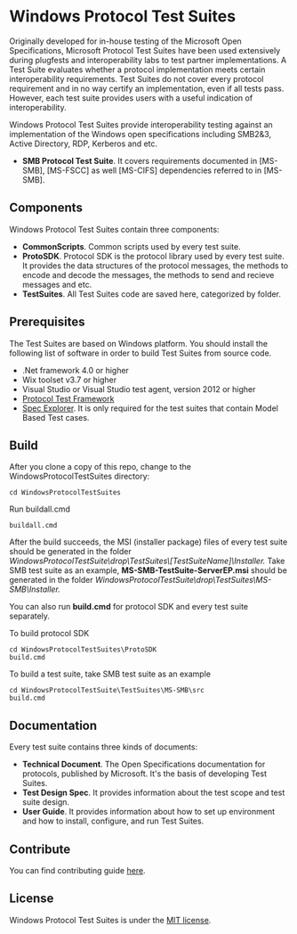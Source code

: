 # Windows Protocol Test Suites

Originally developed for in-house testing of the Microsoft Open Specifications, Microsoft Protocol Test Suites have been used extensively during plugfests and interoperability labs to test partner implementations.
A Test Suite evaluates whether a protocol implementation meets certain interoperability requirements.
Test Suites do not cover every protocol requirement and in no way certify an implementation, even if all tests pass. 
However, each test suite provides users with a useful indication of interoperability.

Windows Protocol Test Suites provide interoperability testing against an implementation of the Windows open specifications including SMB2&3, Active Directory, RDP, Kerberos and etc.

* **SMB Protocol Test Suite**. It covers requirements documented in [MS-SMB], [MS-FSCC] as well [MS-CIFS] dependencies referred to in [MS-SMB].

## Components
Windows Protocol Test Suites contain three components:

* **CommonScripts**. Common scripts used by every test suite.
* **ProtoSDK**. Protocol SDK is the protocol library used by every test suite. It provides the data structures of the protocol messages, the methods to encode and decode the messages, the methods to send and recieve messages and etc.
* **TestSuites**. All Test Suites code are saved here, categorized by folder.


## Prerequisites
The Test Suites are based on Windows platform.
You should install the following list of software in order to build Test Suites from source code.

* .Net framework 4.0 or higher
* Wix toolset v3.7 or higher
* Visual Studio or Visual Studio test agent, version 2012 or higher
* [Protocol Test Framework](https://github.com/microsoft/protocoltestframework)
* [Spec Explorer](https://visualstudiogallery.msdn.microsoft.com/271d0904-f178-4ce9-956b-d9bfa4902745/). It is only required for the test suites that contain Model Based Test cases.

## Build

After you clone a copy of this repo, change to the WindowsProtocolTestSuites directory:

```
cd WindowsProtocolTestSuites
```

Run buildall.cmd

```
buildall.cmd
```

After the build succeeds, the MSI (installer package) files of every test suite should be generated in the folder *WindowsProtocolTestSuite\drop\TestSuites\\[TestSuiteName]\Installer\.*
Take SMB test suite as an example, **MS-SMB-TestSuite-ServerEP.msi** should be generated in the folder *WindowsProtocolTestSuite\drop\TestSuites\MS-SMB\Installer\.*

You can also run **build.cmd** for protocol SDK and every test suite separately.

To build protocol SDK
```
cd WindowsProtocolTestSuites\ProtoSDK
build.cmd
```

To build a test suite, take SMB test suite as an example
```
cd WindowsProtocolTestSuite\TestSuites\MS-SMB\src
build.cmd
```
## Documentation
Every test suite contains three kinds of documents:

* **Technical Document**. The Open Specifications documentation for protocols, published by Microsoft. It's the basis of developing Test Suites.
* **Test Design Spec**.  It provides information about the test scope and test suite design.
* **User Guide**. It provides information about how to set up environment and how to install, configure, and run Test Suites. 

## Contribute

You can find contributing guide [here](https://github.com/Microsoft/WindowsProtocolTestSuites/blob/master/CONTRIBUTING.md).

## License

Windows Protocol Test Suites is under the [MIT license](https://github.com/Microsoft/WindowsProtocolTestSuites/blob/master/LICENSE.txt).
